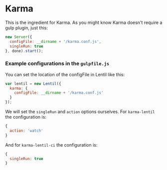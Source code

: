 # Karma

This is the ingredient for Karma. As you might know Karma doesn't require a gulp plugin, just this:

```js
new Server({
  configFile: __dirname + '/karma.conf.js',
  singleRun: true
}, done).start();
```

### Example configurations in the `gulpfile.js`

You can set the location of the configFile in Lentil like this:

```js
var lentil = new Lentil({
  karma: {
    configFile: __dirname + '/karma.conf.js'
  }
});
```

We will set the `singleRun` and `action` options ourselves. For `karma-lentil` the configuration is:

```js
{
  action: 'watch'
}
```

And for `karma-lentil-ci` the configuration is:

```js
{
  singleRun: true
}
```
